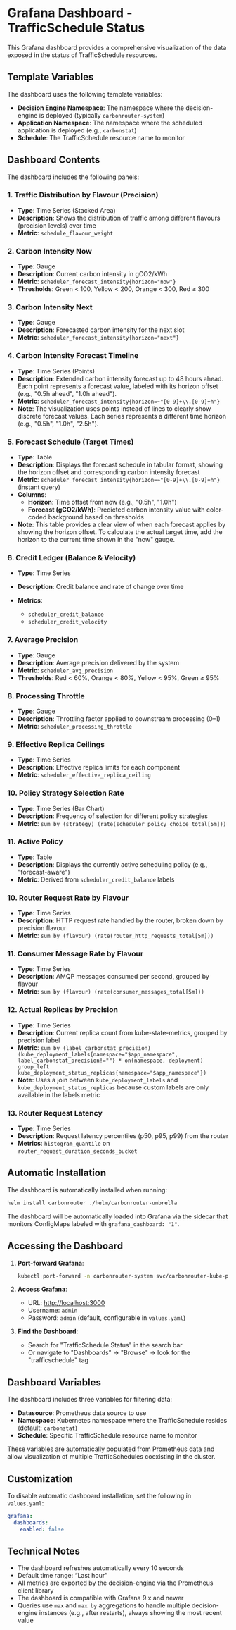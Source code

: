 # Grafana Dashboard - TrafficSchedule Status

This Grafana dashboard provides a comprehensive visualization of the data exposed in the status of TrafficSchedule resources.

## Template Variables

The dashboard uses the following template variables:

* **Decision Engine Namespace**: The namespace where the decision-engine is deployed (typically `carbonrouter-system`)
* **Application Namespace**: The namespace where the scheduled application is deployed (e.g., `carbonstat`)
* **Schedule**: The TrafficSchedule resource name to monitor

## Dashboard Contents

The dashboard includes the following panels:

### 1. Traffic Distribution by Flavour (Precision)

* **Type**: Time Series (Stacked Area)
* **Description**: Shows the distribution of traffic among different flavours (precision levels) over time
* **Metric**: `schedule_flavour_weight`

### 2. Carbon Intensity Now

* **Type**: Gauge
* **Description**: Current carbon intensity in gCO2/kWh
* **Metric**: `scheduler_forecast_intensity{horizon="now"}`
* **Thresholds**: Green < 100, Yellow < 200, Orange < 300, Red ≥ 300

### 3. Carbon Intensity Next

* **Type**: Gauge
* **Description**: Forecasted carbon intensity for the next slot
* **Metric**: `scheduler_forecast_intensity{horizon="next"}`

### 4. Carbon Intensity Forecast Timeline

* **Type**: Time Series (Points)
* **Description**: Extended carbon intensity forecast up to 48 hours ahead. Each point represents a forecast value, labeled with its horizon offset (e.g., "0.5h ahead", "1.0h ahead").
* **Metric**: `scheduler_forecast_intensity{horizon=~"[0-9]+\\.[0-9]+h"}`
* **Note**: The visualization uses points instead of lines to clearly show discrete forecast values. Each series represents a different time horizon (e.g., "0.5h", "1.0h", "2.5h").

### 5. Forecast Schedule (Target Times)

* **Type**: Table
* **Description**: Displays the forecast schedule in tabular format, showing the horizon offset and corresponding carbon intensity forecast
* **Metric**: `scheduler_forecast_intensity{horizon=~"[0-9]+\\.[0-9]+h"}` (instant query)
* **Columns**:
  * **Horizon**: Time offset from now (e.g., "0.5h", "1.0h")
  * **Forecast (gCO2/kWh)**: Predicted carbon intensity value with color-coded background based on thresholds
* **Note**: This table provides a clear view of when each forecast applies by showing the horizon offset. To calculate the actual target time, add the horizon to the current time shown in the "now" gauge.

### 6. Credit Ledger (Balance & Velocity)

* **Type**: Time Series
* **Description**: Credit balance and rate of change over time
* **Metrics**:

  * `scheduler_credit_balance`
  * `scheduler_credit_velocity`

### 7. Average Precision

* **Type**: Gauge
* **Description**: Average precision delivered by the system
* **Metric**: `scheduler_avg_precision`
* **Thresholds**: Red < 60%, Orange < 80%, Yellow < 95%, Green ≥ 95%

### 8. Processing Throttle

* **Type**: Gauge
* **Description**: Throttling factor applied to downstream processing (0–1)
* **Metric**: `scheduler_processing_throttle`

### 9. Effective Replica Ceilings

* **Type**: Time Series
* **Description**: Effective replica limits for each component
* **Metric**: `scheduler_effective_replica_ceiling`

### 10. Policy Strategy Selection Rate

* **Type**: Time Series (Bar Chart)
* **Description**: Frequency of selection for different policy strategies
* **Metric**: `sum by (strategy) (rate(scheduler_policy_choice_total[5m]))`

### 11. Active Policy

* **Type**: Table
* **Description**: Displays the currently active scheduling policy (e.g., "forecast-aware")
* **Metric**: Derived from `scheduler_credit_balance` labels

### 10. Router Request Rate by Flavour

* **Type**: Time Series
* **Description**: HTTP request rate handled by the router, broken down by precision flavour
* **Metric**: `sum by (flavour) (rate(router_http_requests_total[5m]))`

### 11. Consumer Message Rate by Flavour

* **Type**: Time Series
* **Description**: AMQP messages consumed per second, grouped by flavour
* **Metric**: `sum by (flavour) (rate(consumer_messages_total[5m]))`

### 12. Actual Replicas by Precision

* **Type**: Time Series
* **Description**: Current replica count from kube-state-metrics, grouped by precision label
* **Metric**: `sum by (label_carbonstat_precision) (kube_deployment_labels{namespace="$app_namespace", label_carbonstat_precision!=""} * on(namespace, deployment) group_left kube_deployment_status_replicas{namespace="$app_namespace"})`
* **Note**: Uses a join between `kube_deployment_labels` and `kube_deployment_status_replicas` because custom labels are only available in the labels metric

### 13. Router Request Latency

* **Type**: Time Series
* **Description**: Request latency percentiles (p50, p95, p99) from the router
* **Metrics**: `histogram_quantile` on `router_request_duration_seconds_bucket`

## Automatic Installation

The dashboard is automatically installed when running:

```bash
helm install carbonrouter ./helm/carbonrouter-umbrella
```

The dashboard will be automatically loaded into Grafana via the sidecar that monitors ConfigMaps labeled with `grafana_dashboard: "1"`.

## Accessing the Dashboard

1. **Port-forward Grafana**:

   ```bash
   kubectl port-forward -n carbonrouter-system svc/carbonrouter-kube-prometheus-sta-grafana 3000:80
   ```

2. **Access Grafana**:

   * URL: [http://localhost:3000](http://localhost:3000)
   * Username: `admin`
   * Password: `admin` (default, configurable in `values.yaml`)

3. **Find the Dashboard**:

   * Search for "TrafficSchedule Status" in the search bar
   * Or navigate to "Dashboards" → "Browse" → look for the "trafficschedule" tag

## Dashboard Variables

The dashboard includes three variables for filtering data:

* **Datasource**: Prometheus data source to use
* **Namespace**: Kubernetes namespace where the TrafficSchedule resides (default: `carbonstat`)
* **Schedule**: Specific TrafficSchedule resource name to monitor

These variables are automatically populated from Prometheus data and allow visualization of multiple TrafficSchedules coexisting in the cluster.

## Customization

To disable automatic dashboard installation, set the following in `values.yaml`:

```yaml
grafana:
  dashboards:
    enabled: false
```

## Technical Notes

* The dashboard refreshes automatically every 10 seconds
* Default time range: “Last hour”
* All metrics are exported by the decision-engine via the Prometheus client library
* The dashboard is compatible with Grafana 9.x and newer
* Queries use `max` and `max by` aggregations to handle multiple decision-engine instances (e.g., after restarts), always showing the most recent value
